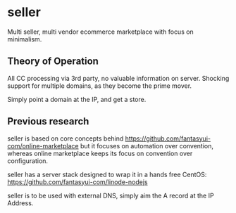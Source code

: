 # seller
Multi seller, multi vendor ecommerce marketplace with focus on minimalism.

## Theory of Operation

All CC processing via 3rd party, no valuable information on server.
Shocking support for multiple domains, as they become the prime mover.

Simply point a domain at the IP, and get a store.

## Previous research

seller is based on core concepts behind
https://github.com/fantasyui-com/online-marketplace
but it focuses on automation over convention, whereas online marketplace keeps its focus on convention over configuration.

seller has a server stack designed to wrap it in a hands free CentOS: https://github.com/fantasyui-com/linode-nodejs

seller is to be used with external DNS, simply aim the A record at the IP Address.
 
